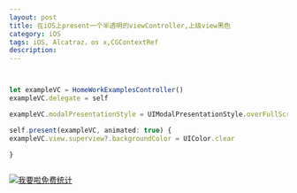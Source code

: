 ```yaml
---
layout: post
title: 在iOS上present一个半透明的viewController,上级view黑色
category: iOS
tags: iOS, Alcatraz，os x,CGContextRef
description:
---
```



```javascript


let exampleVC = HomeWorkExamplesController()
exampleVC.delegate = self

exampleVC.modalPresentationStyle = UIModalPresentationStyle.overFullScreen

self.present(exampleVC, animated: true) {
exampleVC.view.superview?.backgroundColor = UIColor.clear

}



```









<script language="javascript" type="text/javascript" src="//js.users.51.la/19176892.js"></script>
<noscript><a href="//www.51.la/?19176892" target="_blank"><img alt="&#x6211;&#x8981;&#x5566;&#x514D;&#x8D39;&#x7EDF;&#x8BA1;" src="//img.users.51.la/19176892.asp" style="border:none" /></a></noscript>


